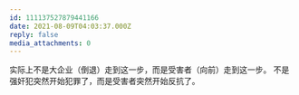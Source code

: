 ```yaml
---
id: 111137527879441166
date: 2021-08-09T04:03:37.000Z
reply: false
media_attachments: 0
---
```


实际上不是大企业（倒退）走到这一步，而是受害者（向前）走到这一步。 不是强奸犯突然开始犯罪了，而是受害者突然开始反抗了。

